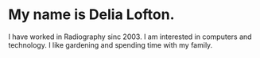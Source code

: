<!DOCTYPE html>
<html>
  <head>
    <style>
      <body> {
        color:gray;
        }
      <h1> {
        color:black;
        }
      <p> {
        color:purple;
        }
    </style>
    <title> My Personal Introduction </title>
  </head>
  <body>
  <h1> My name is Delia Lofton.</h1>
  <p>I have worked in Radiography sinc 2003. I am interested in computers and technology. I like gardening and spending time with my family. </p>
  </body>
</html>
